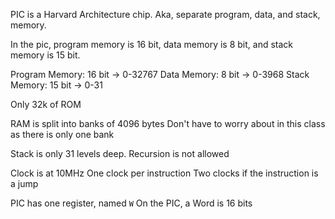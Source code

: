 PIC is a Harvard Architecture chip. Aka, separate program, data, and stack, memory.

In the pic, program memory is 16 bit, data memory is 8 bit, and stack memory is 15 bit.

Program Memory: 16 bit -> 0-32767
Data Memory: 8 bit -> 0-3968
Stack Memory: 15 bit -> 0-31

Only 32k of ROM

RAM is split into banks of 4096 bytes
Don't have to worry about in this class as there is only one bank

Stack is only 31 levels deep.
Recursion is not allowed

Clock is at 10MHz
One clock per instruction
Two clocks if the instruction is a jump

PIC has one register, named `W`
On the PIC, a Word is 16 bits